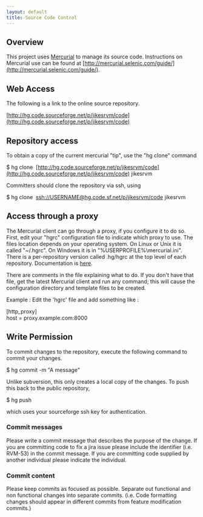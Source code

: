 ```yaml
---
layout: default 
title: Source Code Control
---
```


## Overview

This project uses [Mercurial](http://mercurial.selenic.com/) to manage its source code. Instructions on Mercurial use can be found at [http://mercurial.selenic.com/guide/](http://mercurial.selenic.com/guide/).

## Web Access

The following is a link to the online source repository.

[http://hg.code.sourceforge.net/p/jikesrvm/code](http://hg.code.sourceforge.net/p/jikesrvm/code)

## Repository access

To obtain a copy of the current mercurial "tip", use the "hg clone" command

$ hg clone&nbsp; [http://hg.code.sourceforge.net/p/jikesrvm/code](http://hg.code.sourceforge.net/p/jikesrvm/code) jikesrvm

Committers should clone the repository via ssh, using

$ hg clone&nbsp; [ssh://USERNAME@hg.code.sf.net/p/jikesrvm/code](ssh://USERNAME@hg.code.sf.net/p/jikesrvm/code) jikesrvm

## Access through a proxy

The Mercurial client can go through a proxy, if you configure it to do so. First, edit your "hgrc" configuration file to indicate which proxy to use. The files location depends on your operating system. On Linux or Unix it is called "~/.hgrc". On Windows it is in "%USERPROFILE%\mercurial.ini". There is a per-repository version called .hg/hgrc at the top level of each repository. Documentation is [here](http://www.selenic.com/mercurial/hgrc.5.html#http-proxy).

There are comments in the file explaining what to do. If you don't have that file, get the latest Mercurial client and run any command; this will cause the configuration directory and template files to be created.

Example : Edit the 'hgrc' file and add something like :

[http\_proxy]  
 host = proxy.example.com:8000

## Write Permission

To commit changes to the repository, execute the following command to commit your changes.

$ hg commit -m "A message"

Unlike subversion, this only creates a local copy of the changes. To push this back to the public repository,

$ hg push

which uses your sourceforge ssh key for authentication.

### Commit messages

Please write a commit message that describes the purpose of the change. If you are committing code to fix a jira issue please include the identifier (i.e. RVM-53) in the commit message. If you are committing code supplied by another individual please indicate the individual.

### Commit content

Please keep commits as focused as possible. Separate out functional and non functional changes into separate commits. (i.e. Code formatting changes should appear in different commits from feature modification commits.)


